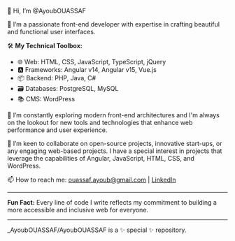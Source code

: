 👋 Hi, I’m @AyoubOUASSAF

👀 I’m a passionate front-end developer with expertise in crafting beautiful and functional user interfaces.

🛠️ **My Technical Toolbox:**
- 🌐 Web: HTML, CSS, JavaScript, TypeScript, jQuery
- 🅰️ Frameworks: Angular v14, Angular v15, Vue.js
- 📦 Backend: PHP, Java, C#
- 🗃️ Databases: PostgreSQL, MySQL
- 📚 CMS: WordPress

🌱 I’m constantly exploring modern front-end architectures and I'm always on the lookout for new tools and technologies that enhance web performance and user experience.

💞️ I’m keen to collaborate on open-source projects, innovative start-ups, or any engaging web-based projects. I have a special interest in projects that leverage the capabilities of Angular, JavaScript, HTML, CSS, and WordPress.

📫 How to reach me: ouassaf.ayoub@gmail.com | [LinkedIn](https://www.linkedin.com/in/ayoub-ouassaf/)

---

**Fun Fact:** Every line of code I write reflects my commitment to building a more accessible and inclusive web for everyone.

---

_AyoubOUASSAF/AyoubOUASSAF is a ✨ special ✨ repository.
